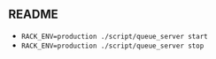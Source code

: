 ## README

- `RACK_ENV=production ./script/queue_server start`
- `RACK_ENV=production ./script/queue_server stop`